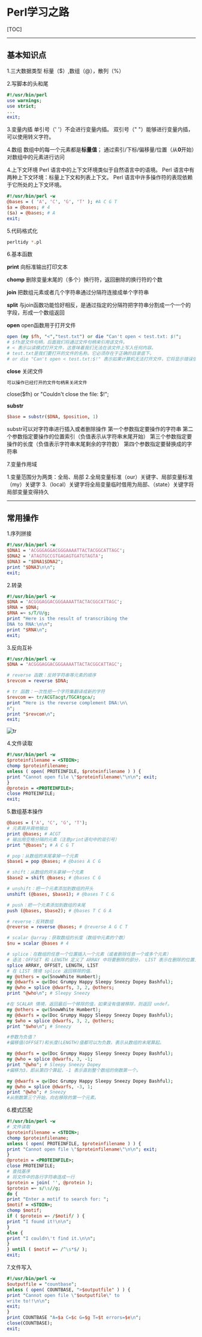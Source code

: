 # Perl学习之路

  [TOC]
 

---

## 基本知识点
1.三大数据类型
标量（$）,数组（@），散列（%）

2.写脚本的头和尾
```perl
#!/usr/bin/perl
use warnings;
use strict;
...
exit;
```

3.变量内插
单引号（' '）不会进行变量内插。
双引号（" "）能够进行变量内插，可以使用转义字符。

4.数组
数组中的每一个元素都是**标量值**；
通过索引/下标/偏移量/位置（从**0**开始）对数组中的元素进行访问

4.上下文环境
Perl 语言中的上下文环境类似于自然语言中的语境。
Perl 语言中有两种上下文环境：标量上下文和列表上下文。
Perl 语言中许多操作符的表现依赖于它所处的上下文环境。
```perl
#!/usr/bin/perl -w
@bases = ( 'A', 'C', 'G', 'T' ); #A C G T
$a = @bases; # 4
($a) = @bases; # A
exit;
```

5.代码格式化
```bash
perltidy *.pl
```

6.基本函数

**print**
向标准输出打印文本

**chomp**
删除变量末尾的（多个）换行符，返回删除的换行符的个数

**join**
把数组元素或者几个字符串通过分隔符连接成单个字符串

**split**
与join函数功能恰好相反，是通过指定的分隔符把字符串分割成一个一个的字段，形成一个数组返回

**open**
open函数用于打开文件
```perl
open (my $fh, "<","test.txt") or die "Can't open < test.txt: $!";
# $fh是文件句柄，后面我们将通过文件句柄来引用该文件。
# < 表示以读模式打开文件，这意味着我们无法在该文件上写入任何内容。
# test.txt是我们要打开的文件的名称。它必须存在于正确的目录底下。
# or die "Can't open < test.txt:$!" 表示如果计算机无法打开文件，它将显示错误信息。 $ _存储错误信息。
```
**close**
关闭文件
```perl
可以操作已经打开的文件句柄来关闭文件
```
close($fh)  or "Couldn't close the file: $!";


**substr**
```perl
$base = substr($DNA, $position, 1)
```
substr可以对字符串进行插入或者删除操作
第一个参数指定要操作的字符串
第二个参数指定要操作的位置索引（负值表示从字符串末尾开始）
第三个参数指定要操作的长度（负值表示字符串末尾剩余的字符数）
第四个参数指定要替换成的字符串

7.变量作用域

1.变量范围分为两类：全局、局部
2.全局变量标准（our）关键字、局部变量标准（my）关键字
3.（local）关键字将全局变量临时借用为局部、（state）关键字将局部变量变得持久

---



## 常用操作
1.序列拼接
```perl
#!/usr/bin/perl -w
$DNA1 = 'ACGGGAGGACGGGAAAATTACTACGGCATTAGC';
$DNA2 = 'ATAGTGCCGTGAGAGTGATGTAGTA';
$DNA3 = "$DNA1$DNA2";
print "$DNA3\n\n";
exit;
```

2.转录
```perl
#!/usr/bin/perl -w
$DNA = 'ACGGGAGGACGGGAAAATTACTACGGCATTAGC';
$RNA = $DNA;
$RNA =~ s/T/U/g;
print "Here is the result of transcribing the
DNA to RNA:\n\n";
print "$RNA\n";
exit;
```

3.反向互补
```perl
#!/usr/bin/perl -w
$DNA = 'ACGGGAGGACGGGAAAATTACTACGGCATTAGC';

# reverse 函数：反转字符串等元素的顺序
$revcom = reverse $DNA;

# tr 函数：一次性把一个字符集翻译成新的字符
$revcom =~ tr/ACGTacgt/TGCAtgca/;
print "Here is the reverse complement DNA:\n\
n";
print "$revcom\n";
exit;
```
![tr](https://github.com/xujunbi/linux-bioinformatics/blob/master/Perl/Img/tr_usage.jpg)


4.文件读取
```perl
#!/usr/bin/perl -w
$proteinfilename = <STDIN>;
chomp $proteinfilename;
unless ( open( PROTEINFILE, $proteinfilename ) ) {
print "Cannot open file \"$proteinfilename\"\n\n"; exit;
}
@protein = <PROTEINFILE>;
close PROTEINFILE;
exit;
```

5.数组基本操作
```perl
@bases = ('A', 'C', 'G', 'T');
# 元素肩并肩地输出
print @bases; # ACGT
# 输出用空格分隔的元素（注意print语句中的双引号）
print "@bases"; # A C G T

# pop：从数组的末尾拿掉一个元素
$base1 = pop @bases; # @bases A C G 

# shift：从数组的开头拿掉一个元素
$base2 = shift @bases; # @bases C G

# unshift：把一个元素添加到数组的开头
unshift (@bases, $base1); # @bases T C G

# push：把一个元素添加到数组的末尾
push (@bases, $base2); # @bases T C G A

# reverse：反转数组
@reverse = reverse @bases; # @reverse A G C T

# scalar @array：获取数组的长度（数组中元素的个数）
$nu = scalar @bases # 4

# splice：在数组的任意一个位置插入一个元素（或者删除任意一个或多个元素）
# 语法：OFFSET 和 LENGTH 定义了 ARRAY 中将要删除的部分， LIST 表示在删除的位置上要添加的元素。 如果LIST 省略，表示只删除，不增加。
splice ARRAY, OFFSET, LENGTH, LIST
# 在 LIST 情境 splice 返回移除的值.
my @others = qw(SnowWhite Humbert);
my @dwarfs = qw(Doc Grumpy Happy Sleepy Sneezy Dopey Bashful);
my @who = splice @dwarfs, 3, 2, @others;
print "@who\n"; # Sleepy Sneezy

#在 SCALAR 情境，返回最后一个移除的值，如果没有值被移除，则返回 undef。
my @others = qw(SnowWhite Humbert);
my @dwarfs = qw(Doc Grumpy Happy Sleepy Sneezy Dopey Bashful);
my $who = splice @dwarfs, 3, 2, @others;
print "$who\n"; # Sneezy

#参数为负值？
#偏移值(OFFSET)和长度(LENGTH)值都可以为负数，表示从数组的末尾算起。

my @dwarfs = qw(Doc Grumpy Happy Sleepy Sneezy Dopey Bashful);
my @who = splice @dwarfs, 3, -1;
print "@who"; # Sleepy Sneezy Dopey
#偏移为3，即从第四个算起，-1 表示直到整个数组的倒数第一个。

my @dwarfs = qw(Doc Grumpy Happy Sleepy Sneezy Dopey Bashful);
my @who = splice @dwarfs, -3, 1;
print "@who"; # Sneezy
#从倒数第三个开始，向右移除的第一个元素。
```

6.模式匹配
```perl
#!/usr/bin/perl -w
# 文件读取
$proteinfilename = <STDIN>;
chomp $proteinfilename;
unless ( open( PROTEINFILE, $proteinfilename ) ) {
print "Cannot open file \"$proteinfilename\"\n\n"; exit;
}
@protein = <PROTEINFILE>;
close PROTEINFILE;
# 查找基序
# 将文件中的各行字符串连成一行
$protein = join( '', @protein );
$protein =~ s/\s//g;
do {
print "Enter a motif to search for: ";
$motif = <STDIN>;
chomp $motif;
if ( $protein =~ /$motif/ ) {
print "I found it!\n\n";
}
else {
print "I couldn\'t find it.\n\n";
}
} until ( $motif =~ /^\s*$/ );
exit;

```

7.文件写入
```perl
#!/usr/bin/perl -w
$outputfile = "countbase";
unless ( open( COUNTBASE, ">$outputfile" ) ) {
print "Cannot open file \"$outputfile\" to
write to!!\n\n";
exit;
}
print COUNTBASE "A=$a C=$c G=$g T=$t errors=$e\n";
close(COUNTBASE);
exit;
```













